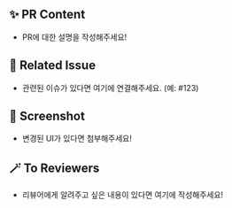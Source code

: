 ## ✨ PR Content

- PR에 대한 설명을 작성해주세요!

## 📎 Related Issue

- 관련된 이슈가 있다면 여기에 연결해주세요. (예: #123)

## 📸 Screenshot

- 변경된 UI가 있다면 첨부해주세요!

## 🪄 To Reviewers

- 리뷰어에게 알려주고 싶은 내용이 있다면 여기에 작성해주세요!

